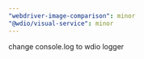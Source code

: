 ```yaml
---
"webdriver-image-comparison": minor
"@wdio/visual-service": minor
---
```


change console.log to wdio logger
